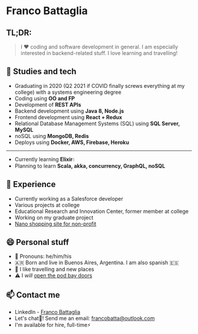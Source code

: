 # Franco Battaglia
## TL;DR:
> I :heart: coding and software development in general. I am especially interested in backend-related stuff. I love learning and travelling!

## :book: Studies and tech
- Graduating in 2020 (Q2 2021 if COVID finally screws everything at my college) with a systems engineering degree
- Coding using **OO and FP**
- Development of **REST APIs**
- Backend development using **Java 8, Node.js**
- Frontend development using **React + Redux**
- Relational Database Management Systems (SQL) using **SQL Server, MySQL**
- noSQL using **MongoDB, Redis**  
- Deploys using **Docker, AWS, Firebase, Heroku**
---
- Currently learning **Elixir**💧
- Planning to learn **Scala, akka, concurrency, GraphQL, noSQL**
## :office: Experience
- Currently working as a Salesforce developer
- Various projects at college
- Educational Research and Innovation Center, former member at college
- Working on my graduate project
- [Nano shopping site for non-profit](https://librosoma.web.app)
## 😄 Personal stuff
- :microphone: Pronouns: he/him/his
- :argentina: Born and live in Buenos Aires, Argentina. I am also spanish :es:
- 🌅 I like travelling and new places
- :warning: I _will_ [open the pod bay doors](https://www.youtube.com/watch?v=qDrDUmuUBTo)
## 📫 Contact me
- LinkedIn - [Franco Battaglia](https://www.linkedin.com/in/francobatta/)
- Let's chat💬! Send me an email: francobatta@outlook.com
- I'm available for hire, full-time⚡
